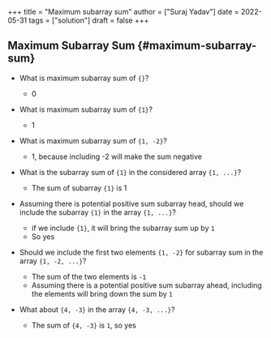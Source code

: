 +++
title = "Maximum subarray sum"
author = ["Suraj Yadav"]
date = 2022-05-31
tags = ["solution"]
draft = false
+++

## Maximum Subarray Sum {#maximum-subarray-sum}

-   What is maximum subarray sum of `{}`?
    -   0

-   What is maximum subarray sum of `{1}`?
    -   1

-   What is maximum subarray sum of `{1, -2}`?
    -   1, because including -2 will make the sum negative

-   What is the subarray sum of `{1}` in the considered array `{1, ...}`?
    -   The sum of subarray `{1}` is 1

-   Assuming there is potential positive sum subarray head, should we include the subarray `{1}` in the array `{1, ...}`?
    -   if we include `{1}`, it will bring the subarray sum up by `1`
    -   So yes

-   Should we include the first two elements `{1, -2}` for subarray sum in the array `{1, -2, ...}`?
    -   The sum of the two elements is `-1`
    -   Assuming there is a potential positive sum subarray ahead, including the elements will bring down the sum by `1`

-   What about `{4, -3}` in the array `{4, -3, ...}`?
    -   The sum of `{4, -3}` is `1`, so yes